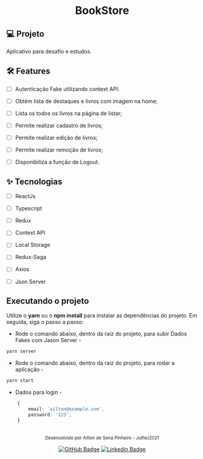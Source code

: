 <h1 align="center">
  BookStore
</h1>

## 💻 Projeto
Aplicativo para desafio e estudos.


## :hammer_and_wrench: Features 

-   [ ] Autenticação Fake utilizando context API.
-   [ ] Obtém lista de destaques e livros com imagem na home;
-   [ ] Lista os todos os livros na página de listar;
-   [ ] Permite realizar cadastro de livros;
-   [ ] Permite realizar edição de livros;
-   [ ] Permite realizar remoção de livros;
-   [ ] Disponibiliza a função de Logout.


## ✨ Tecnologias

-   [ ] ReactJs
-   [ ] Typescript
-   [ ] Redux
-   [ ] Context API
-   [ ] Local Storage
-   [ ] Redux-Saga
-   [ ] Axios
-   [ ] Json Server



## Executando o projeto

Utilize o **yarn** ou o **npm install** para instalar as dependências do projeto.
Em seguida, siga o passo a passo:
- Rode o comando abaixo, dentro da raiz do projeto, para subir Dados Fakes com Jason Server -

```cl
yarn server
```
- Rode o comando abaixo, dentro da raiz do projeto, para rodar a aplicação -

```cl
yarn start
```

- Dados para login -

```ts
    {
        email: 'ailton@example.com',
        password: '123',
    }
```

<br />

<div align="center">
  <small>Desenvolvido por Ailton de Sena Pinheiro - Julho/2021</small>

  [![GitHub Badge](https://img.shields.io/badge/Ailton_Sena-000?style=for-the-badge&logo=github&logoColor=white&link=https://www.linkedin.com/in/ailtonsenap)](https://github.com/Sena32/)
    [![Linkedin Badge](https://img.shields.io/badge/Ailton_Sena-000?style=for-the-badge&logo=linkedin&logoColor=white&link=https://www.linkedin.com/in/ailtonsenap)](https://www.linkedin.com/in/ailtonsenap/) 
</div>
